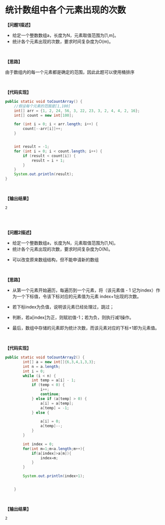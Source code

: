 # 统计数组中各个元素出现的次数



 **【问题1描述】**

+ 给定一个整数数组a，长度为N，元素取值范围为[1,m]。
+ 统计各个元素出现的次数，要求时间复杂度为O(m)。

<br>

**【思路】**

由于数组内的每一个元素都是确定的范围，因此此题可以使用桶排序

<br>

**【代码实现】**

```java
public static void toCountArray() {
    //假设每个元素的范围是[1,100]
    int[] arr = {1, 2, 24, 56, 3, 22, 23, 3, 2, 4, 4, 2, 16};
    int[] count = new int[100];

    for (int i = 0; i < arr.length; i++) {
        count[--arr[i]]++;
    }


    int result = -1;
    for (int i = 0; i < count.length; i++) {
        if (result < count[i]) {
            result = i + 1;
        }
    }
    System.out.println(result);
}
```

<br>

**【输出结果】**
```
2
```
 
<br><br> 
 
**【问题2描述】**

+ 给定一个整数数组a，长度为N，元素取值范围为[1,N]。
+ 统计各个元素出现的次数，要求时间复杂度为O(N)。
* 可以改变原来数组结构，但不能申请新的数组
 
<br>

**【思路】**

+ 从第一个元素开始遍历，每遍历到一个元素，将（该元素值 - 1 记为index）作为一个下标值，令该下标对应的元素值为元素 index+1出现的次数。

+ 若下标index为负值，说明该元素已经处理过，跳过；

+ 判断，若a[index]为正，则赋初值-1；若为负，则执行减1操作。

+ 最后，数组中存储的元素即为统计次数，而该元素对应的下标+1即为元素值。


<br>

**【代码实现】**

```java
public static void toCountArray2() {
        int[] a = new int[]{6,3,4,1,3,3};
        int n = a.length;
        int i = 0;
        while (i < n) {
            int temp = a[i] - 1;
            if (temp < 0) {
                i++;
                continue;
            } else if (a[temp] > 0) {
                a[i] = a[temp];
                a[temp] = -1;
            } else {

                a[i] = 0;
                a[temp]--;
            }
        }

        int index = 0;
        for(int m=1;m<a.length;m++){
            if(a[index]>a[m]){
                index=m;
            }
        }

        System.out.println(index+1);


    }
```
<br>

**【输出结果】**

```
2
```







